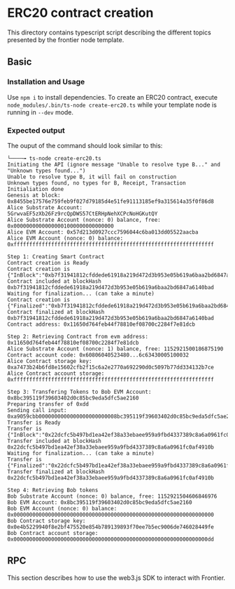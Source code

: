 # ERC20 contract creation

This directory contains typescript script describing the different
topics presented by the frontier node template.

## Basic

### Installation and Usage

Use `npm i` to install dependencies. To create an ERC20 contract,
execute `node_modules/.bin/ts-node create-erc20.ts` while your
template node is running in `--dev` mode.

### Expected output

The ouput of the command should look similar to this:

```text
└────╼ ts-node create-erc20.ts
Initiating the API (ignore message "Unable to resolve type B..." and "Unknown types found...")
Unable to resolve type B, it will fail on construction
Unknown types found, no types for B, Receipt, Transaction
Initialiation done
Genesis at block: 0x8455be17576e759feb9f027d79185d4e51fe91113185ef9a315614a35f0f86d8
Alice Substrate Account: 5GrwvaEF5zXb26Fz9rcQpDWS57CtERHpNehXCPcNoHGKutQY
Alice Substrate Account (nonce: 0) balance, free: 0x00000000000000001000000000000000
Alice EVM Account: 0x57d213d0927ccc7596044c6ba013dd05522aacba
Alice EVM Account (nonce: 0) balance: 0xffffffffffffffffffffffffffffffffffffffffffffffffffffffffffffffff

Step 1: Creating Smart Contract
Contract creation is Ready
Contract creation is {"InBlock":"0xb7f31941812cfddede61918a219d472d3b953e05b619a6baa2bd6847a6140bad"}
Contract included at blockHash 0xb7f31941812cfddede61918a219d472d3b953e05b619a6baa2bd6847a6140bad
Waiting for finalization... (can take a minute)
Contract creation is {"Finalized":"0xb7f31941812cfddede61918a219d472d3b953e05b619a6baa2bd6847a6140bad"}
Contract finalized at blockHash 0xb7f31941812cfddede61918a219d472d3b953e05b619a6baa2bd6847a6140bad
Contract address: 0x11650d764feb44f78810ef08700c2284f7e81dcb

Step 2: Retrieving Contract from evm address: 0x11650d764feb44f78810ef08700c2284f7e81dcb
Alice Substrate Account (nonce: 1) balance, free: 1152921500186875190
Contract account code: 0x60806040523480...6c63430005100032
Alice Contract storage key: 0xa7473b24b6fd8e15602cfb2f15c6a2e2770a692290d0c5097b77dd334132b7ce
Alice Contract account storage: 0xffffffffffffffffffffffffffffffffffffffffffffffffffffffffffffffff

Step 3: Transfering Tokens to Bob EVM Account: 0x8bc395119f39603402d0c85bc9eda5dfc5ae2160
Preparing transfer of 0xdd
Sending call input: 0xa9059cbb0000000000000000000000008bc395119f39603402d0c85bc9eda5dfc5ae216000000000000000000000000000000000000000000000000000000000000000dd
Transfer is Ready
Transfer is {"InBlock":"0x22dcfc5b497bd1ea42ef38a33ebaee959a9fbd4337389c8a6a0961fc0af4910b"}
Transfer included at blockHash 0x22dcfc5b497bd1ea42ef38a33ebaee959a9fbd4337389c8a6a0961fc0af4910b
Waiting for finalization... (can take a minute)
Transfer is {"Finalized":"0x22dcfc5b497bd1ea42ef38a33ebaee959a9fbd4337389c8a6a0961fc0af4910b"}
Transfer finalized at blockHash 0x22dcfc5b497bd1ea42ef38a33ebaee959a9fbd4337389c8a6a0961fc0af4910b

Step 4: Retrieving Bob tokens
Bob Substrate Account (nonce: 0) balance, free: 1152921504606846976
Bob EVM Account: 0x8bc395119f39603402d0c85bc9eda5dfc5ae2160
Bob EVM Account (nonce: 0) balance: 0x0000000000000000000000000000000000000000000000000000000000000000
Bob Contract storage key: 0x0e4b5229940f8e2bf475520e854b789139893f70ee7b5ec9006de746028449fe
Bob Contract account storage: 0x00000000000000000000000000000000000000000000000000000000000000dd
```

## RPC

This section describes how to use the web3.js SDK to interact with
Frontier.
